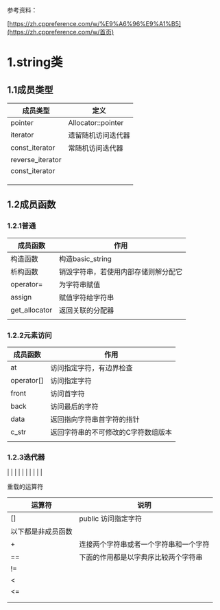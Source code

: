 参考资料：

[https://zh.cppreference.com/w/%E9%A6%96%E9%A1%B5](https://zh.cppreference.com/w/首页)



# 1.string类

## 1.1成员类型

| 成员类型         | 定义               |
| ---------------- | ------------------ |
| pointer          | Allocator::pointer |
| iterator         | 遗留随机访问迭代器 |
| const_iterator   | 常随机访问迭代器   |
| reverse_iterator |                    |
| const_iterator   |                    |
|                  |                    |
|                  |                    |
|                  |                    |

## 1.2成员函数

### 1.2.1普通

| 成员函数      | 作用                                 |
| ------------- | ------------------------------------ |
| 构造函数      | 构造basic_string                     |
| 析构函数      | 销毁字符串，若使用内部存储则解分配它 |
| operator=     | 为字符串赋值                         |
| assign        | 赋值字符给字符串                     |
| get_allocator | 返回关联的分配器                     |
|               |                                      |



### 1.2.2元素访问

| 成员函数   | 作用                                |
| ---------- | ----------------------------------- |
| at         | 访问指定字符，有边界检查            |
| operator[] | 访问指定字符                        |
| front      | 访问首字符                          |
| back       | 访问最后的字符                      |
| data       | 返回指向字符串首字符的指针          |
| c_str      | 返回字符串的不可修改的C字符数组版本 |
|            |                                     |



### 1.2.3迭代器

|
|
|
|
|
|
|
|
|
|



重载的运算符

| 运算符             | 说明                                   |
| ------------------ | -------------------------------------- |
| []                 | public  访问指定字符                   |
| 以下都是非成员函数 |                                        |
| +                  | 连接两个字符串或者一个字符串和一个字符 |
| ==                 | 下面的作用都是以字典序比较两个字符串   |
| !=                 |                                        |
| <                  |                                        |
| <=                 |                                        |
|                    |                                        |
|                    |                                        |

